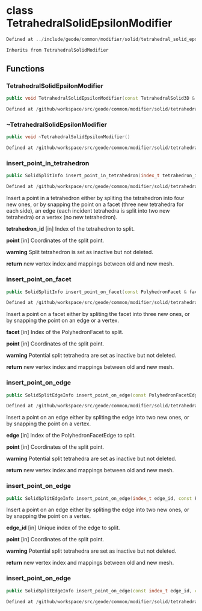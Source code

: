 # class TetrahedralSolidEpsilonModifier

```cpp
Defined at ../include/geode/common/modifier/solid/tetrahedral_solid_epsilon_modifier.h#23
```

```cpp
Inherits from TetrahedralSolidModifier
```



## Functions

### TetrahedralSolidEpsilonModifier

```cpp
public void TetrahedralSolidEpsilonModifier(const TetrahedralSolid3D & solid, TetrahedralSolidBuilder3D & builder)
```

```cpp
Defined at /github/workspace/src/geode/common/modifier/solid/tetrahedral_solid_epsilon_modifier.cpp#44
```

### ~TetrahedralSolidEpsilonModifier

```cpp
public void ~TetrahedralSolidEpsilonModifier()
```

```cpp
Defined at /github/workspace/src/geode/common/modifier/solid/tetrahedral_solid_epsilon_modifier.cpp#50
```

### insert_point_in_tetrahedron

```cpp
public SolidSplitInfo insert_point_in_tetrahedron(index_t tetrahedron_id, const Point3D & point)
```

```cpp
Defined at /github/workspace/src/geode/common/modifier/solid/tetrahedral_solid_epsilon_modifier.cpp#55
```

 Insert a point in a tetrahedron either by spliting the tetrahedron into four new ones, or by snapping the point on a facet (three new tetrahedra for each side), an edge (each incident tetrahedra is split into two new tetrahedra) or a vertex (no new tetrahedron).

**tetrahedron_id** [in] Index of the tetrahedron to split.

**point** [in] Coordinates of the split point.

**warning** Split tetrahedron is set as inactive but not deleted.

**return** new vertex index and mappings between old and new mesh.

### insert_point_on_facet

```cpp
public SolidSplitInfo insert_point_on_facet(const PolyhedronFacet & facet, const Point3D & point)
```

```cpp
Defined at /github/workspace/src/geode/common/modifier/solid/tetrahedral_solid_epsilon_modifier.cpp#69
```

 Insert a point on a facet either by spliting the facet into three new ones, or by snapping the point on an edge or a vertex.

**facet** [in] Index of the PolyhedronFacet to split.

**point** [in] Coordinates of the split point.

**warning** Potential split tetrahedra are set as inactive but not deleted.

**return** new vertex index and mappings between old and new mesh.

### insert_point_on_edge

```cpp
public SolidSplitEdgeInfo insert_point_on_edge(const PolyhedronFacetEdge & edge, const Point3D & point)
```

```cpp
Defined at /github/workspace/src/geode/common/modifier/solid/tetrahedral_solid_epsilon_modifier.cpp#102
```

 Insert a point on an edge either by spliting the edge into two new ones, or by snapping the point on a vertex.

**edge** [in] Index of the PolyhedronFacetEdge to split.

**point** [in] Coordinates of the split point.

**warning** Potential split tetrahedra are set as inactive but not deleted.

**return** new vertex index and mappings between old and new mesh.

### insert_point_on_edge

```cpp
public SolidSplitEdgeInfo insert_point_on_edge(index_t edge_id, const Point3D & point)
```

 Insert a point on an edge either by spliting the edge into two new ones, or by snapping the point on a vertex.

**edge_id** [in] Unique index of the edge to split.

**point** [in] Coordinates of the split point.

**warning** Potential split tetrahedra are set as inactive but not deleted.

**return** new vertex index and mappings between old and new mesh.

### insert_point_on_edge

```cpp
public SolidSplitEdgeInfo insert_point_on_edge(const index_t edge_id, const Point3D & point)
```

```cpp
Defined at /github/workspace/src/geode/common/modifier/solid/tetrahedral_solid_epsilon_modifier.cpp#83
```



